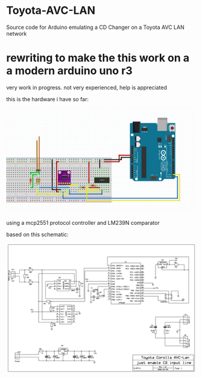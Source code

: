 # Toyota-AVC-LAN
Source code for Arduino emulating a CD Changer on a Toyota AVC LAN network

# rewriting to make the this work on a a modern arduino uno r3 

very work in progress. not very experienced, help is appreciated

this is the hardware i have so far:

![image of breadboard](/breadboard.png)

using a mcp2551 protocol controller and LM239N comparator 

based on this schematic:

![schematic](/sch_aux.png)

